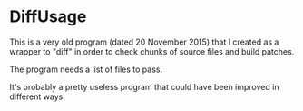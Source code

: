 # DiffUsage
This is a very old program (dated 20 November 2015) that I created as a wrapper to "diff" in order to check chunks of source files and build patches.

The program needs a list of files to pass.

It's probably a pretty useless program that could have been improved in different ways.

